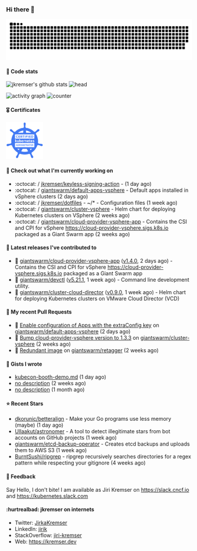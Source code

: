 ### Hi there 👋

![GitHub Snake](github-snake-dark.svg)

#### 📱 Code stats

![jkremser's github stats](https://github-readme-stats.vercel.app/api?username=jkremser&count_private=true&show_icons=true&hide_border=false&theme=tokyonight&title_color=5bcdec&bg_color=0d1117&border_radius=false) ![head](https://user-images.githubusercontent.com/535866/175570014-71166aaa-95f7-4a4f-869c-93a16481de4e.jpeg)


![activity graph](https://activity-graph.herokuapp.com/graph?username=jkremser&theme=react-dark)
![counter](https://komarev.com/ghpvc/?username=jkremser&color=5bcdec&style=for-the-badge)

#### 🎖 Certificates
<p align="left"><a href="https://www.credly.com/badges/8ca716d9-fa9b-42e6-b4a1-ad043baf5396/public_url">
<img src="https://raw.githubusercontent.com/cncf/artwork/master/other/cka/color/kubernetes-cka-color.png" alt="https://www.credly.com/badges/8ca716d9-fa9b-42e6-b4a1-ad043baf5396/public_url" width="100" height="100"/> </a>
</p>

#### 👷 Check out what I'm currently working on

- :octocat: / [jkremser/keyless-signing-action](https://github.com/jkremser/keyless-signing-action) -  (1 day ago)
- :octocat: / [giantswarm/default-apps-vsphere](https://github.com/giantswarm/default-apps-vsphere) - Default apps installed in vSphere clusters (2 days ago)
- :octocat: / [jkremser/dotfiles](https://github.com/jkremser/dotfiles) - ~/*  -  Configuration files (1 week ago)
- :octocat: / [giantswarm/cluster-vsphere](https://github.com/giantswarm/cluster-vsphere) - Helm chart for deploying Kubernetes clusters on VSphere (2 weeks ago)
- :octocat: / [giantswarm/cloud-provider-vsphere-app](https://github.com/giantswarm/cloud-provider-vsphere-app) - Contains the CSI and CPI for vSphere https://cloud-provider-vsphere.sigs.k8s.io packaged as a Giant Swarm app (2 weeks ago)

#### 🔭 Latest releases I've contributed to

- 🎉 [giantswarm/cloud-provider-vsphere-app](https://github.com/giantswarm/cloud-provider-vsphere-app) ([v1.4.0](https://github.com/giantswarm/cloud-provider-vsphere-app/releases/tag/v1.4.0), 2 days ago) - Contains the CSI and CPI for vSphere https://cloud-provider-vsphere.sigs.k8s.io packaged as a Giant Swarm app
- 🎉 [giantswarm/devctl](https://github.com/giantswarm/devctl) ([v5.21.1](https://github.com/giantswarm/devctl/releases/tag/v5.21.1), 1 week ago) - Command line development utility.
- 🎉 [giantswarm/cluster-cloud-director](https://github.com/giantswarm/cluster-cloud-director) ([v0.9.0](https://github.com/giantswarm/cluster-cloud-director/releases/tag/v0.9.0), 1 week ago) - Helm chart for deploying Kubernetes clusters on VMware Cloud Director (VCD)

#### 🔨 My recent Pull Requests

- 💪 [Enable configuration of Apps with the extraConfig key](https://github.com/giantswarm/default-apps-vsphere/pull/70) on [giantswarm/default-apps-vsphere](https://github.com/giantswarm/default-apps-vsphere) (2 days ago)
- 💪 [Bump cloud-provider-vsphere version to 1.3.3](https://github.com/giantswarm/cluster-vsphere/pull/42) on [giantswarm/cluster-vsphere](https://github.com/giantswarm/cluster-vsphere) (2 weeks ago)
- 💪 [Redundant image](https://github.com/giantswarm/retagger/pull/816) on [giantswarm/retagger](https://github.com/giantswarm/retagger) (2 weeks ago)

#### 📓 Gists I wrote

- [kubecon-booth-demo.md](https://gist.github.com/8ec12c94e4ff2fc8aa0ee0754363a035) (1 day ago)
- [no description](https://gist.github.com/7fb07237a9c75a81cb03dd87ee181b13) (2 weeks ago)
- [no description](https://gist.github.com/c834be2ff7cbebd56b58adc4da237289) (1 month ago)

#### ⭐ Recent Stars

- [dkorunic/betteralign](https://github.com/dkorunic/betteralign) - Make your Go programs use less memory (maybe) (1 day ago)
- [Ullaakut/astronomer](https://github.com/Ullaakut/astronomer) - A tool to detect illegitimate stars from bot accounts on GitHub projects (1 week ago)
- [giantswarm/etcd-backup-operator](https://github.com/giantswarm/etcd-backup-operator) - Creates etcd backups and uploads them to AWS S3 (1 week ago)
- [BurntSushi/ripgrep](https://github.com/BurntSushi/ripgrep) - ripgrep recursively searches directories for a regex pattern while respecting your gitignore (4 weeks ago)

#### 💬 Feedback

Say Hello, I don't bite! I am available as Jiri Kremser on https://slack.cncf.io and https://kubernetes.slack.com


#### :hurtrealbad: jkremser on internets

- Twitter: <a href="https://twitter.com/JirkaKremser">JirkaKremser</a>
- LinkedIn: <a href="https://www.linkedin.com/in/jirik/">jirik</a>
- StackOverflow: <a href="https://stackoverflow.com/users/1594980/jiri-kremser">jiri-kremser</a>
- Web: https://kremser.dev